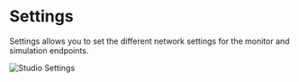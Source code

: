 # Settings

Settings allows you to set the different network settings for the monitor and simulation endpoints.

![Studio Settings](./studio-settings.png)
